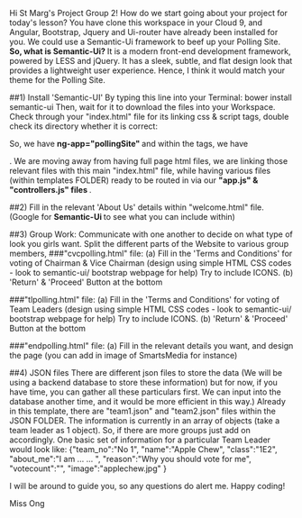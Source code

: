 Hi St Marg's Project Group 2! 
How do we start going about your project for today's lesson? 
You have clone this workspace in your Cloud 9, and Angular, Bootstrap, Jquery and Ui-router have already been installed for you.
We could use a Semantic-Ui framework to beef up your Polling Site. 
<b> So, what is Semantic-Ui?  </b> It is a modern front-end development framework, powered by LESS and jQuery. It has a sleek, subtle, and flat design look that provides a lightweight user experience. Hence, I think it would match your theme for the Polling Site.

##1) Install 'Semantic-UI' By typing this line into your Terminal: 
    bower install semantic-ui 
Then, wait for it to download the files into your Workspace. Check through your "index.html" file for its linking css & script tags, double check its directory whether it is correct: 
        <link rel="stylesheet" type="text/css" href="bower_components/semantic-ui/dist/semantic.css">
        <script type="text/javascript" src="bower_components/semantic-ui/dist/semantic.js"></script>
    
So, we have <b> ng-app="pollingSite" </b> and within the <body></body> tags, we have <div ui-view></div>. We are moving away from having full page html files, we are linking those relevant files with this main "index.html" file, while having various files (within templates FOLDER) ready to be routed in via our <b> "app.js" & "controllers.js" files </b>. 

##2) Fill in the relevant 'About Us' details within "welcome.html" file. (Google for <b> Semantic-Ui </b> to see what you can include within) 

##3) Group Work: Communicate with one another to decide on what type of look you girls want. Split the different parts of the Website to various group members, 
###"cvcpolling.html" file: 
    (a) Fill in the 'Terms and Conditions' for voting of Chairman & Vice Chairman (design using simple HTML CSS codes - look to semantic-ui/ bootstrap webpage for help) Try to include ICONS.
    (b) 'Return' & 'Proceed' Button at the bottom

###"tlpolling.html" file: 
    (a) Fill in the 'Terms and Conditions' for voting of Team Leaders (design using simple HTML CSS codes - look to semantic-ui/ bootstrap webpage for help) Try to include ICONS.
    (b) 'Return' & 'Proceed' Button at the bottom
    
###"endpolling.html" file: 
    (a) Fill in the relevant details you want, and design the page (you can add in image of SmartsMedia for instance)

##4) JSON files
There are different json files to store the data (We will be using a backend database to store these information) but for now, if you have time, you can gather all these particulars first. We can input into the database another time, and it would be more efficient in this way.)
Already in this template, there are "team1.json" and "team2.json" files within the JSON FOLDER. The information is currently in an array of objects (take a team leader as 1 object). So, if there are more groups just add on accordingly. 
One basic set of information for a particular Team Leader would look like:
            {"team_no":"No 1",
            "name":"Apple Chew",
            "class":"1E2",
            "about_me":"I am ... ... ",
            "reason":"Why you should vote for me",
            "votecount":"",
            "image":"applechew.jpg"
            }
    
I will be around to guide you, so any questions do alert me. 
Happy coding!

Miss Ong
